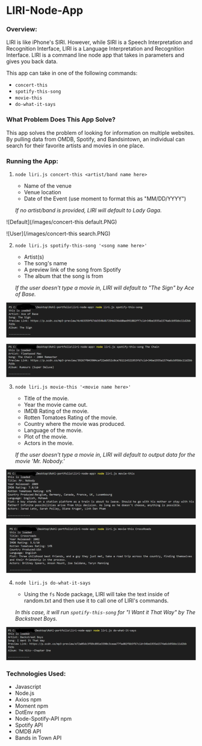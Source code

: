 # LIRI-Node-App

### Overview:
LIRI is like iPhone's SIRI. However, while SIRI is a Speech Interpretation and Recognition Interface, LIRI is a Language Interpretation and Recognition Interface. LIRI is a command line node app that takes in parameters and gives you back data.

This app can take in one of the following commands:

 * `concert-this`
 * `spotify-this-song`
 * `movie-this`
 * `do-what-it-says`

 ### What Problem Does This App Solve?

 This app solves the problem of looking for information on multiple websites. By pulling data from OMDB, Spotify, and Bandsintown, an individual can search for their favorite artists and movies in one place.

 ### Running the App:

 1. `node liri.js concert-this <artist/band name here>`
 
     * Name of the venue
     * Venue location
     * Date of the Event (use moment to format this as "MM/DD/YYYY")

    *If no artist/band is provided, LIRI will default to Lady Gaga.*

![Default](/images/concert-this default.PNG)

![User](/images/concert-this search.PNG)

2. `node liri.js spotify-this-song '<song name here>'`

     * Artist(s)
     * The song's name
     * A preview link of the song from Spotify
     * The album that the song is from

   *If the user doesn't type a movie in, LIRI will default to "The Sign" by Ace of Base.*

![Defaultsong](/images/spotifydefault.PNG)

![Usersong](/images/spotifysearch.PNG)

3. `node liri.js movie-this '<movie name here>'`

     * Title of the movie.
     * Year the movie came out.
     * IMDB Rating of the movie.
     * Rotten Tomatoes Rating of the movie.
     * Country where the movie was produced.
     * Language of the movie.
     * Plot of the movie.
     * Actors in the movie.

   *If the user doesn't type a movie in, LIRI will default to output data for the movie 'Mr. Nobody.'*

![Defaultmovie](/images/moviedefault.PNG)

![Usermovie](/images/moviesearch.PNG)

4. `node liri.js do-what-it-says`

   * Using the `fs` Node package, LIRI will take the text inside of random.txt and then use it to call one of LIRI's commands.

   *In this case, it will run `spotify-this-song` for "I Want it That Way" by The Backstreet Boys.*

![Dowhat](/images/dowhatitsays.PNG)

### Technologies Used:
-	Javascript
-	Node.js
-	Axios npm
-	Moment npm
-	DotEnv npm
-	Node-Spotify-API npm
-   Spotify API
-	OMDB API
-	Bands in Town API

